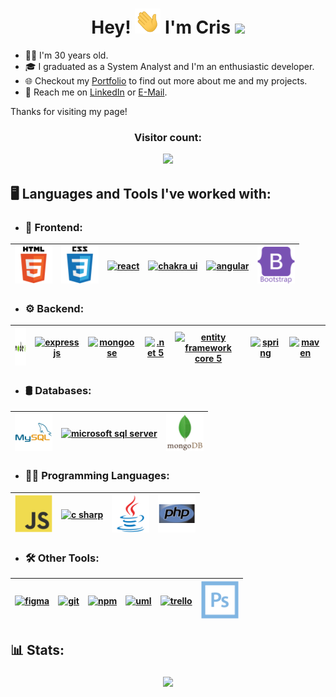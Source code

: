 <h1 align="Center">  Hey! <img src="https://raw.githubusercontent.com/ABSphreak/ABSphreak/master/gifs/Hi.gif" height="40px" /> I'm Cris <img src="https://media.giphy.com/media/WUlplcMpOCEmTGBtBW/giphy.gif" height="40px"></h1>

- 🧔🏻 I'm 30 years old.
- 🎓 I graduated as a System Analyst and I'm an enthusiastic developer.
- 🌐 Checkout my [Portfolio](https://crisaraoz.github.io/portfolioCA/) to find out more about me and my projects.
- 💼 Reach me on [LinkedIn](https://www.linkedin.com/in/cristian-araoz-b1429941/) or [E-Mail](mailto:araozcristian@gmail.com).

Thanks for visiting my page!

<h3 align="center">

Visitor count:

  <img src="https://profile-counter.glitch.me/crisaraoz/count.svg" />
</h3>

## 🖥️ Languages and Tools I've worked with:

- <h3>👀 Frontend:</h3>

| [<img src="https://raw.githubusercontent.com/devicons/devicon/master/icons/html5/html5-original-wordmark.svg" alt="html5" width="60" height="60">](https://www.w3.org/html/) | [<img src="https://raw.githubusercontent.com/devicons/devicon/master/icons/css3/css3-original-wordmark.svg" alt="css3" width="60" height="60">](https://www.w3schools.com/css/)  | [<img src="https://user-images.githubusercontent.com/58083159/154823721-b99c9ecf-9dc2-4f21-a95f-a0ba2ee994f2.png" alt="react" width="60">](https://reactjs.org/) | [<img src="https://user-images.githubusercontent.com/58083159/158458074-9f1066f1-45f5-4e2b-9821-ecf363293d6f.png" alt="chakra ui" width="60">](https://chakra-ui.com/) | [<img src="https://angular.io/assets/images/logos/angular/angular.svg" alt="angular" width="60" height="60">](https://angular.io) | [<img src="https://raw.githubusercontent.com/devicons/devicon/master/icons/bootstrap/bootstrap-plain-wordmark.svg" alt="bootstrap" width="60" height="60">](https://getbootstrap.com)
|---|---|---|---|---|---|

- <h3>⚙️ Backend:</h3>
  
| [<img src="https://raw.githubusercontent.com/devicons/devicon/master/icons/nodejs/nodejs-original-wordmark.svg" alt="nodejs" width="60" height="60">](https://nodejs.org) | [<img src="https://user-images.githubusercontent.com/58083159/144481306-e4af20fd-e4be-48dd-9286-2fa1773e6395.png" alt="expressjs" width="60">](https://expressjs.com) | [<img src="https://user-images.githubusercontent.com/58083159/144489604-151843e5-4b60-4ca7-b593-8992e23674e3.png" alt="mongoose" width="60">](https://mongoosejs.com/) | [<img src="https://user-images.githubusercontent.com/58083159/144485283-f17aaf25-7508-41e7-9459-e74223a923b6.png" alt=".net 5" width="60">](https://dotnet.microsoft.com/) | [<img src="https://user-images.githubusercontent.com/58083159/144485757-6f2d4500-c253-4ad5-acdb-e0b7f535483b.png" alt="entity framework core 5" width="60">](https://docs.microsoft.com/en-us/ef/core/what-is-new/ef-core-5.0/whatsnew) | [<img src="https://user-images.githubusercontent.com/58083159/144486094-07973bf6-35c0-4a05-98d7-7a2737643a6d.png" alt="spring" width="60">](https://spring.io/) | [<img src="https://user-images.githubusercontent.com/58083159/144488001-da655bb4-0aa2-402b-954a-643cda055828.png" alt="maven" width="60">](https://maven.apache.org/) 
|---|---|---|---|---|---|---|

- <h3>🛢 Databases:</h3>

| [<img src="https://raw.githubusercontent.com/devicons/devicon/master/icons/mysql/mysql-original-wordmark.svg" alt="mysql" width="60" height="60">](https://www.mysql.com/) | [<img src="https://www.svgrepo.com/show/303229/microsoft-sql-server-logo.svg" alt="microsoft sql server" width="60" height="60">](https://www.microsoft.com/en-us/sql-server) | [<img src="https://raw.githubusercontent.com/devicons/devicon/master/icons/mongodb/mongodb-original-wordmark.svg" alt="mongodb" width="60" height="60">](https://www.mongodb.com/)
|---|---|---|

- <h3>👨‍💻 Programming Languages:</h3>

| [<img src="https://raw.githubusercontent.com/devicons/devicon/master/icons/javascript/javascript-original.svg" alt="javascript" width="60" height="60">](https://www.w3schools.com/js/) | [<img src="https://user-images.githubusercontent.com/58083159/144480051-5950e74c-175c-4acf-ad15-e4aaef08d355.png" alt="c sharp" width="60">](https://docs.microsoft.com/en-us/dotnet/csharp/) | [<img src="https://raw.githubusercontent.com/devicons/devicon/master/icons/java/java-original.svg" alt="java" width="60" height="60">](https://www.java.com) | [<img src="https://raw.githubusercontent.com/devicons/devicon/master/icons/php/php-original.svg" alt="php" width="60" height="60">](https://www.php.net)
|---|---|---|---|

- <h3>🛠️ Other Tools:</h3>

| [<img src="https://upload.wikimedia.org/wikipedia/commons/3/33/Figma-logo.svg" alt="figma" width="60" height="60">](https://www.figma.com/)| [<img src="https://www.vectorlogo.zone/logos/git-scm/git-scm-icon.svg" alt="git" width="60" height="60">](https://git-scm.com/) | [<img src="https://user-images.githubusercontent.com/58083159/158461958-394d5b81-72e1-4cae-8c1e-53f355451030.png" alt="npm" width="60">](https://www.npmjs.com/) | [<img src="https://user-images.githubusercontent.com/58083159/144488538-a7102b87-8e75-4062-bff9-fd464aa24dbc.png" alt="uml" width="60">](https://en.wikipedia.org/wiki/Unified_Modeling_Language) | [<img src="https://user-images.githubusercontent.com/58083159/158458696-bbba3311-5c42-46a4-a4f8-4af3f4e6bcbe.svg" alt="trello" width="60" height="60">](https://trello.com/) | [<img src="https://raw.githubusercontent.com/devicons/devicon/master/icons/photoshop/photoshop-line.svg" alt="photoshop" width="60" height="60">](https://www.photoshop.com/en)
|---|---|---|---|---|---|

## 📊 Stats:

<h3 align="center">

![](https://github-readme-stats.vercel.app/api?username=crisaraoz&show_icons=true&theme=tokyonight)
</h3>

